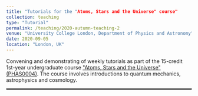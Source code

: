 ```yaml
---
title: "Tutorials for the "Atoms, Stars and the Universe" course"
collection: teaching
type: "Tutorial"
permalink: /teaching/2020-autumn-teaching-2
venue: "University College London, Department of Physics and Astronomy"
date: 2020-09-05
location: "London, UK"
---
```


Convening and demonstrating of weekly tutorials as part of the 15-credit 1st-year undergraduate course ["Atoms, Stars and the Universe" (PHAS0004)](https://www.ucl.ac.uk/module-catalogue/modules/PHAS0004). The course involves introductions to quantum mechanics, astrophysics and cosmology.

<hr style="border:2px solid gray">